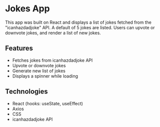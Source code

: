 # Jokes App
This app was built on React and displays a list of jokes fetched from the "icanhazdadjoke" API. A default of 5 jokes are listed. Users can upvote or downvote jokes, and render a list of new jokes. 


## Features 
- Fetches jokes from icanhazdadjoke API
- Upvote or downvote jokes 
- Generate new list of jokes 
- Displays a spinner while loading 


## Technologies 
- React (hooks: useState, useEffect)
- Axios
- CSS 
- icanhazdadjoke API


